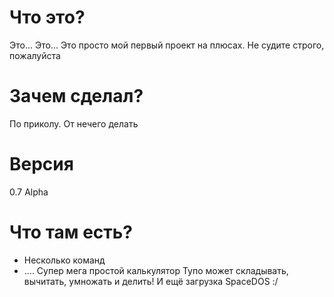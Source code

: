# Что это?
Это... Это... Это просто мой первый проект на плюсах. Не судите строго, пожалуйста

# Зачем сделал?
По приколу. От нечего делать

# Версия
0.7 Alpha

# Что там есть?
- Несколько команд
- .... Супер мега простой калькулятор
Тупо может складывать, вычитать, умножать и делить!
И ещё загрузка SpaceDOS :/
